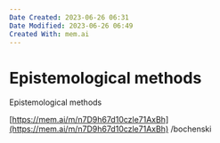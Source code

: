 ```yaml
---
Date Created: 2023-06-26 06:31
Date Modified: 2023-06-26 06:49
Created With: mem.ai
---
```


# Epistemological methods

Epistemological methods

[https://mem.ai/m/n7D9h67d10czle71AxBh](https://mem.ai/m/n7D9h67d10czle71AxBh)
/bochenski
